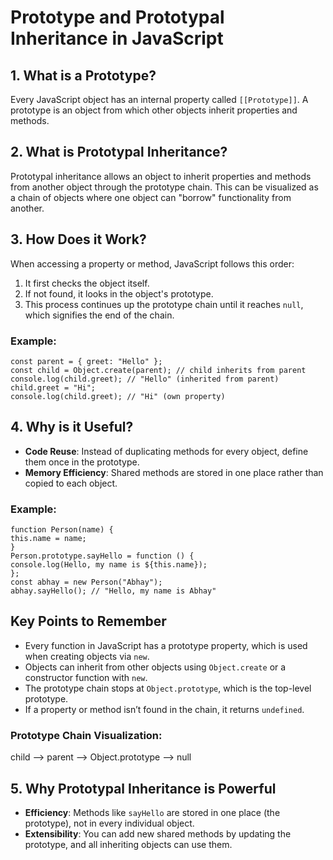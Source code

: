 # Prototype and Prototypal Inheritance in JavaScript

## 1. What is a Prototype?
Every JavaScript object has an internal property called `[[Prototype]]`. A prototype is an object from which other objects inherit properties and methods.

## 2. What is Prototypal Inheritance?
Prototypal inheritance allows an object to inherit properties and methods from another object through the prototype chain. This can be visualized as a chain of objects where one object can "borrow" functionality from another.

## 3. How Does it Work?
When accessing a property or method, JavaScript follows this order:
1. It first checks the object itself.
2. If not found, it looks in the object's prototype.
3. This process continues up the prototype chain until it reaches `null`, which signifies the end of the chain.

### Example:

```
const parent = { greet: "Hello" };
const child = Object.create(parent); // child inherits from parent
console.log(child.greet); // "Hello" (inherited from parent)
child.greet = "Hi";
console.log(child.greet); // "Hi" (own property)

```


## 4. Why is it Useful?
- **Code Reuse**: Instead of duplicating methods for every object, define them once in the prototype.
- **Memory Efficiency**: Shared methods are stored in one place rather than copied to each object.

### Example:

``` 
function Person(name) {
this.name = name;
}
Person.prototype.sayHello = function () {
console.log(Hello, my name is ${this.name});
};
const abhay = new Person("Abhay");
abhay.sayHello(); // "Hello, my name is Abhay"
```



## Key Points to Remember
- Every function in JavaScript has a prototype property, which is used when creating objects via `new`.
- Objects can inherit from other objects using `Object.create` or a constructor function with `new`.
- The prototype chain stops at `Object.prototype`, which is the top-level prototype.
- If a property or method isn’t found in the chain, it returns `undefined`.

### Prototype Chain Visualization:

child --> parent --> Object.prototype --> null


## 5. Why Prototypal Inheritance is Powerful
- **Efficiency**: Methods like `sayHello` are stored in one place (the prototype), not in every individual object.
- **Extensibility**: You can add new shared methods by updating the prototype, and all inheriting objects can use them.